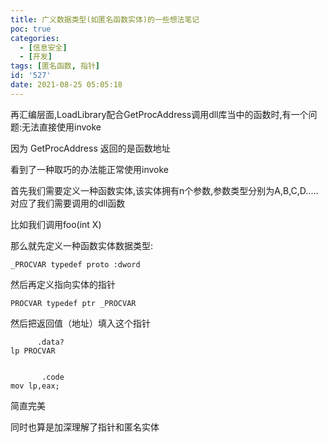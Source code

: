 ```yaml
---
title: 广义数据类型(如匿名函数实体)的一些想法笔记
poc: true
categories:
  - [信息安全]
  - [开发]
tags: [匿名函数, 指针]
id: '527'
date: 2021-08-25 05:05:18
---
```


再汇编层面,LoadLibrary配合GetProcAddress调用dll库当中的函数时,有一个问题:无法直接使用invoke

因为 GetProcAddress 返回的是函数地址

看到了一种取巧的办法能正常使用invoke

首先我们需要定义一种函数实体,该实体拥有n个参数,参数类型分别为A,B,C,D.....对应了我们需要调用的dll函数

比如我们调用foo(int X)

那么就先定义一种函数实体数据类型:

```
_PROCVAR typedef proto :dword
```

然后再定义指向实体的指针

```
PROCVAR typedef ptr _PROCVAR
```

然后把返回值（地址）填入这个指针

```
      .data?
lp PROCVAR


       .code
mov lp,eax;
```

简直完美

同时也算是加深理解了指针和匿名实体
